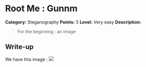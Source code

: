 # Root Me : Gunnm


**Category:** Steganography
**Points:** 5
**Level:** Very easy
**Description:**

> For the beginning : an image

## Write-up

We have this image :
![](https://github.com/medbenali/Write-up-Hacking-Challenges/blob/master/Root%20Me/Steganography/Gunnm/ch1.png)
